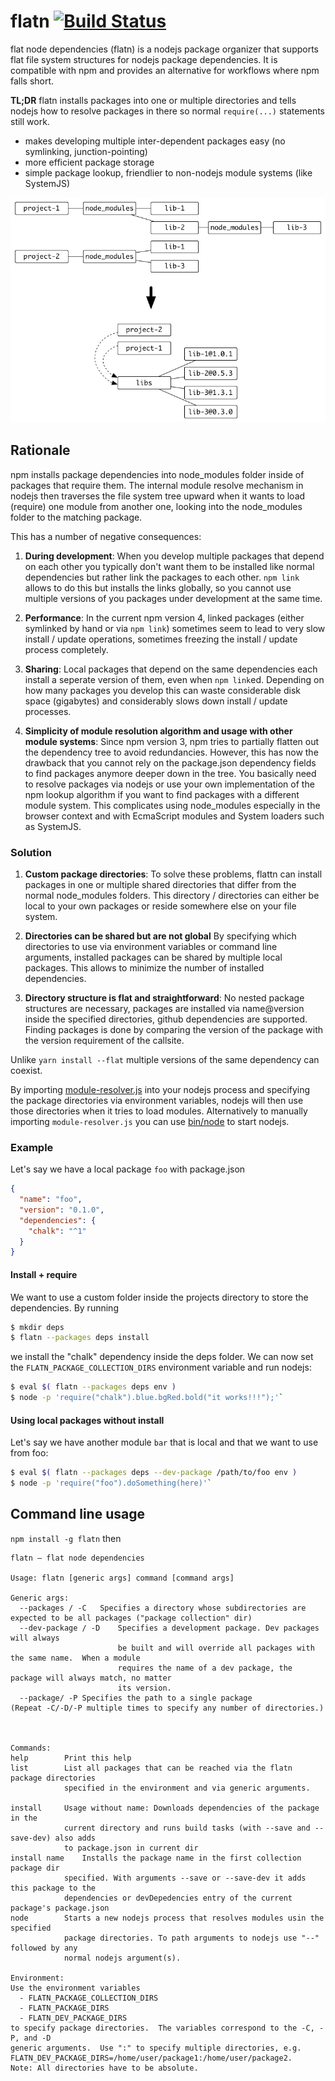 # flatn [![Build Status](https://travis-ci.org/rksm/flatn.svg?branch=master)](https://travis-ci.org/rksm/flatn)



flat node dependencies (flatn) is a nodejs package organizer that supports flat file system structures for nodejs package dependencies.  It is compatible with npm and provides an alternative for workflows where npm falls short.

__TL;DR__
flatn installs packages into one or multiple directories and tells nodejs how to resolve packages in there so normal `require(...)` statements still work.

- makes developing multiple inter-dependent packages easy (no symlinking, junction-pointing)
- more efficient package storage
- simple package lookup, friendlier to non-nodejs module systems (like SystemJS)

![](flatn.png)

## Rationale

npm installs package dependencies into node_modules folder inside of packages that require them.  The internal module resolve mechanism in nodejs then traverses the file system tree upward when it wants to load (require) one module from another one, looking into the node_modules folder to the matching package.

This has a number of negative consequences:
1. __During development__: When you develop multiple packages that depend on each other you typically don't want them to be installed like normal dependencies but rather link the packages to each other.  `npm link` allows to do this but installs the links globally, so you cannot use multiple versions of you packages under development at the same time.

2. __Performance__: In the current npm version 4, linked packages (either symlinked by hand or via `npm link`) sometimes seem to lead to very slow install / update operations, sometimes freezing the install / update process completely.

3. __Sharing__: Local packages that depend on the same dependencies each install a seperate version of them, even when `npm link`ed.  Depending on how many packages you develop this can waste considerable disk space (gigabytes) and considerably slows down install / update processes.

4. __Simplicity of module resolution algorithm and usage with other module systems__: Since npm version 3, npm tries to partially flatten out the dependency tree to avoid redundancies.  However, this has now the drawback that you cannot rely on the package.json dependency fields to find packages anymore deeper down in the tree.  You basically need to resolve packages via nodejs or use your own implementation of the npm lookup algorithm if you want to find packages with a different module system.  This complicates using node_modules especially in the browser context and with EcmaScript modules and System loaders such as SystemJS.

### Solution

1. __Custom package directories__: To solve these problems, flattn can install packages in one or multiple shared directories that differ from the normal node_modules folders.  This directory / directories can either be local to your own packages or reside somewhere else on your file system.

2. __Directories can be shared but are not global__ By specifying which directories to use via environment variables or command line arguments, installed packages can be shared by multiple local packages.  This allows to minimize the number of installed dependencies.

3. __Directory structure is flat and straightforward__: No nested package structures are necessary, packages are installed via name@version inside the specified directories, github dependencies are supported. Finding packages is done by comparing the version of the package with the version requirement of the callsite.

Unlike `yarn install --flat` multiple versions of the same dependency can coexist.

By importing [module-resolver.js](module-resolver.js) into your nodejs process and specifying the package directories via environment variables, nodejs will then use those directories when it tries to load modules.  Alternatively to manually importing `module-resolver.js` you can use [bin/node](bin/node) to start nodejs.

### Example

Let's say we have a local package `foo` with package.json

```json
{
  "name": "foo",
  "version": "0.1.0",
  "dependencies": {
    "chalk": "^1"
  }
}
```

#### Install + require

We want to use a custom folder inside the projects directory to store the dependencies.  By running
```sh
$ mkdir deps
$ flatn --packages deps install
```

we install the "chalk" dependency inside the deps folder.  We can now set the `FLATN_PACKAGE_COLLECTION_DIRS` environment variable and run nodejs:
```sh
$ eval $( flatn --packages deps env )
$ node -p 'require("chalk").blue.bgRed.bold("it works!!!");'`
```

#### Using local packages without install

Let's say we have another module `bar` that is local and that we want to use from foo:

```sh
$ eval $( flatn --packages deps --dev-package /path/to/foo env )
$ node -p 'require("foo").doSomething(here)'`
```


## Command line usage

`npm install -g flatn` then

```
flatn – flat node dependencies

Usage: flatn [generic args] command [command args]

Generic args:
  --packages / -C	Specifies a directory whose subdirectories are expected to be all packages ("package collection" dir)
  --dev-package / -D	Specifies a development package. Dev packages will always
                    	be built and will override all packages with the same name.  When a module
                    	requires the name of a dev package, the package will always match, no matter
                    	its version.
  --package/ -P	Specifies the path to a single package
(Repeat -C/-D/-P multiple times to specify any number of directories.)



Commands:
help		Print this help
list		List all packages that can be reached via the flatn package directories
    		specified in the environment and via generic arguments.

install		Usage without name: Downloads dependencies of the package in the
       		current directory and runs build tasks (with --save and --save-dev) also adds
       		to package.json in current dir
install name	Installs the package name in the first collection package dir
       		specified. With arguments --save or --save-dev it adds this package to the
       		dependencies or devDepedencies entry of the current package's package.json
node		Starts a new nodejs process that resolves modules usin the specified
    		package directories. To path arguments to nodejs use "--" followed by any
    		normal nodejs argument(s).

Environment:
Use the environment variables
  - FLATN_PACKAGE_COLLECTION_DIRS
  - FLATN_PACKAGE_DIRS
  - FLATN_DEV_PACKAGE_DIRS
to specify package directories.  The variables correspond to the -C, -P, and -D
generic arguments.  Use ":" to specify multiple directories, e.g.
FLATN_DEV_PACKAGE_DIRS=/home/user/package1:/home/user/package2.
Note: All directories have to be absolute.
```

